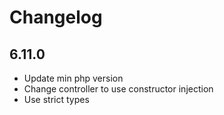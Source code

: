# Changelog

## 6.11.0

- Update min php version
- Change controller to use constructor injection
- Use strict types
